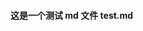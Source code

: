 #### 这是一个测试 md 文件 test.md

<script setup>
  const name = '李明花'
  console.log(name)
</script>
<style>
  p {
    color: #ccc;
    font-size: 16px;
  }
</style>

